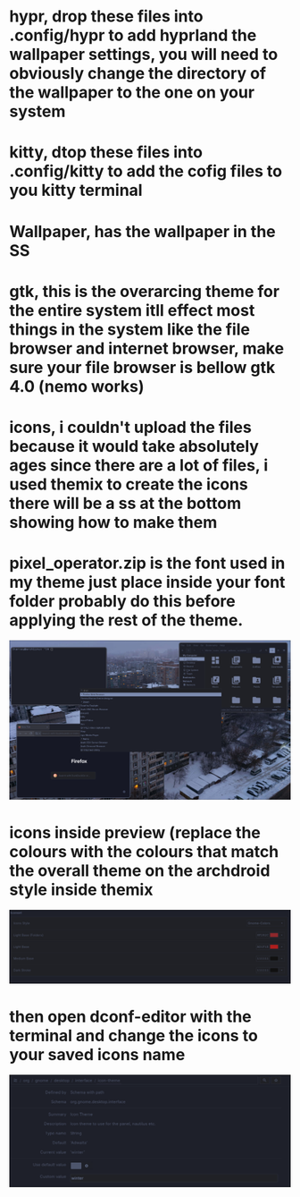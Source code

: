 # hypr, drop these files into .config/hypr to add hyprland the wallpaper settings, you will need to obviously change the directory of the wallpaper to the one on your system
# kitty, dtop these files into .config/kitty to add the cofig files to you kitty terminal
# Wallpaper, has the wallpaper in the SS 
# gtk, this is the overarcing theme for the entire system itll effect most things in the system like the file browser and internet browser, make sure your file browser is bellow gtk 4.0 (nemo works)
# icons, i couldn't upload the files because it would take absolutely ages since there are a lot of files, i used themix to create the icons there will be a ss at the bottom showing how to make them
# pixel_operator.zip is the font used in my theme just place inside your font folder probably do this before applying the rest of the theme.

<img src="/winter preview.png" alt="preview" title="preview">

# icons inside preview (replace the colours with the colours that match the overall theme on the archdroid style inside themix

<img src="/iconpreview.png" alt="preview" title="preview">

# then open dconf-editor with the terminal and change the icons to your saved icons name

<img src="/dconfpreview.png" alt="preview" title="preview">
